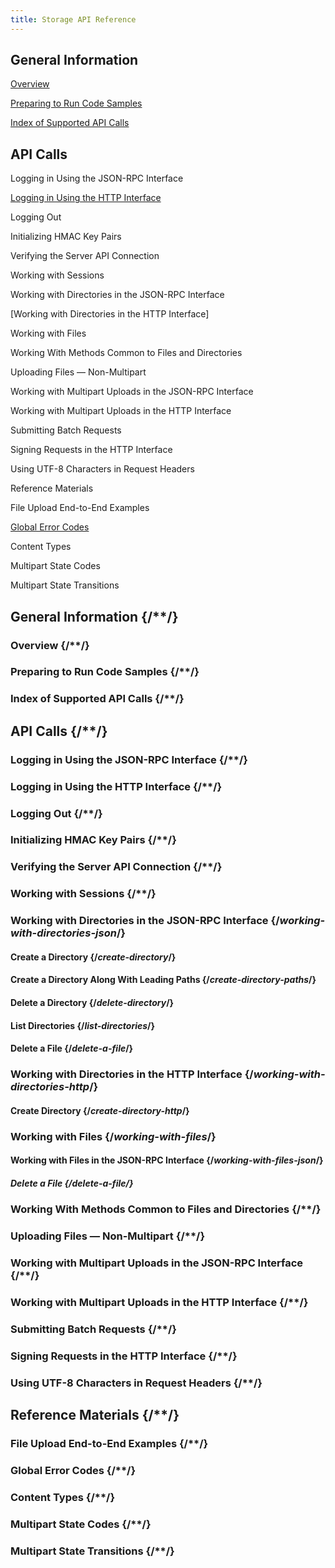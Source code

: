 ```yaml
---
title: Storage API Reference
---
```

<!-- this page will be a page of links -->

## General Information
[Overview](/delivery/storage/general_information/overview)

[Preparing to Run Code Samples](/delivery/storage/general_information/preparing_to_run_code_samples)

[Index of Supported API Calls](/delivery/storage/general_information/index_of_supported_protocols)

## API Calls
Logging in Using the JSON-RPC Interface

[Logging in Using the HTTP Interface](/delivery/storage/apis/api_calls/logging_in_using_http_interface)

Logging Out

Initializing HMAC Key Pairs

Verifying the Server API Connection

Working with Sessions

Working with Directories in the JSON-RPC Interface

[Working with Directories in the HTTP Interface]

Working with Files

Working With Methods Common to Files and Directories

Uploading Files — Non-Multipart

Working with Multipart Uploads in the JSON-RPC Interface

Working with Multipart Uploads in the HTTP Interface

Submitting Batch Requests

Signing Requests in the HTTP Interface

Using UTF-8 Characters in Request Headers

Reference Materials

File Upload End-to-End Examples

[Global Error Codes](/delivery/storage/apis/reference_materials/global_error_codes)

Content Types

Multipart State Codes

Multipart State Transitions





## General Information  {/**/}
### Overview  {/**/}

### Preparing to Run Code Samples  {/**/}

### Index of Supported API Calls  {/**/}

## API Calls  {/**/}
### Logging in Using the JSON-RPC Interface  {/**/}

### Logging in Using the HTTP Interface  {/**/}

### Logging Out  {/**/}

### Initializing HMAC Key Pairs  {/**/}

### Verifying the Server API Connection  {/**/}

### Working with Sessions  {/**/}

### Working with Directories in the JSON-RPC Interface  {/*working-with-directories-json*/}
#### Create a Directory   {/*create-directory*/}
#### Create a Directory Along With Leading Paths  {/*create-directory-paths*/}
#### Delete a Directory  {/*delete-directory*/}
#### List Directories  {/*list-directories*/}
#### Delete a File  {/*delete-a-file*/}

### Working with Directories in the HTTP Interface  {/*working-with-directories-http*/}

#### Create Directory {/*create-directory-http*/}

### Working with Files  {/*working-with-files*/}

#### Working with Files in the JSON-RPC Interface {/*working-with-files-json*/}

##### Delete a File  {/*delete-a-file*/}

### Working With Methods Common to Files and Directories  {/**/}

### Uploading Files — Non-Multipart  {/**/}

### Working with Multipart Uploads in the JSON-RPC Interface  {/**/}

### Working with Multipart Uploads in the HTTP Interface  {/**/}

### Submitting Batch Requests  {/**/}

### Signing Requests in the HTTP Interface  {/**/}

### Using UTF-8 Characters in Request Headers  {/**/}

## Reference Materials  {/**/}
### File Upload End-to-End Examples  {/**/}

### Global Error Codes  {/**/}

### Content Types  {/**/}

### Multipart State Codes  {/**/}

### Multipart State Transitions  {/**/}
